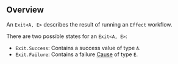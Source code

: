 ## Overview

An `Exit<A, E>` describes the result of running an `Effect` workflow.

There are two possible states for an `Exit<A, E>`:

- `Exit.Success`: Contains a success value of type `A`.
- `Exit.Failure`: Contains a failure [Cause](/docs/data-types/cause/) of type `E`.
